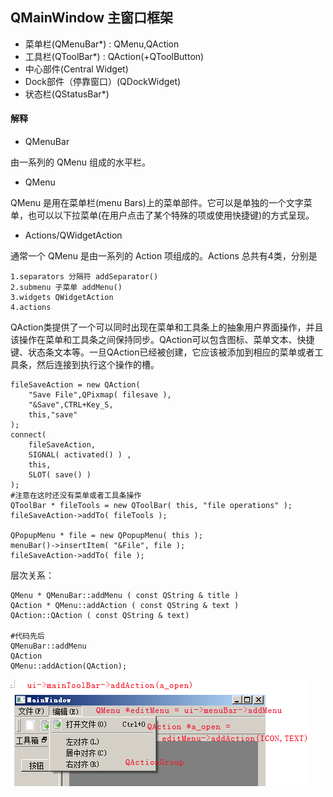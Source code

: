 ## QMainWindow 主窗口框架

* 菜单栏(QMenuBar*) : QMenu,QAction
* 工具栏(QToolBar*) : QAction(+QToolButton)
* 中心部件(Central Widget)
* Dock部件（停靠窗口）(QDockWidget)
* 状态栏(QStatusBar*)

#### 解释

* QMenuBar

由一系列的 QMenu 组成的水平栏。

* QMenu

QMenu 是用在菜单栏(menu Bars)上的菜单部件。它可以是单独的一个文字菜单，也可以以下拉菜单(在用户点击了某个特殊的项或使用快捷键)的方式呈现。

* Actions/QWidgetAction

通常一个 QMenu 是由一系列的 Action 项组成的。Actions 总共有4类，分别是
```
1.separators 分隔符 addSeparator()
2.submenu 子菜单 addMenu()
3.widgets QWidgetAction
4.actions
```

QAction类提供了一个可以同时出现在菜单和工具条上的抽象用户界面操作，并且该操作在菜单和工具条之间保持同步。QAction可以包含图标、菜单文本、快捷键、状态条文本等。一旦QAction已经被创建，它应该被添加到相应的菜单或者工具条，然后连接到执行这个操作的槽。
```
fileSaveAction = new QAction( 
	"Save File",QPixmap( filesave ),
    "&Save",CTRL+Key_S,
	this,"save"
);
connect(
	fileSaveAction,
	SIGNAL( activated() ) ,
	this,
	SLOT( save() )
);
#注意在这时还没有菜单或者工具条操作
QToolBar * fileTools = new QToolBar( this, "file operations" );
fileSaveAction->addTo( fileTools );

QPopupMenu * file = new QPopupMenu( this );
menuBar()->insertItem( "&File", file );
fileSaveAction->addTo( file );
```

层次关系：
```
QMenu * QMenuBar::addMenu ( const QString & title )
QAction * QMenu::addAction ( const QString & text )
QAction::QAction ( const QString & text)

#代码先后
QMenuBar::addMenu
QAction
QMenu::addAction(QAction);
```

<img src="../images/13.png" />

